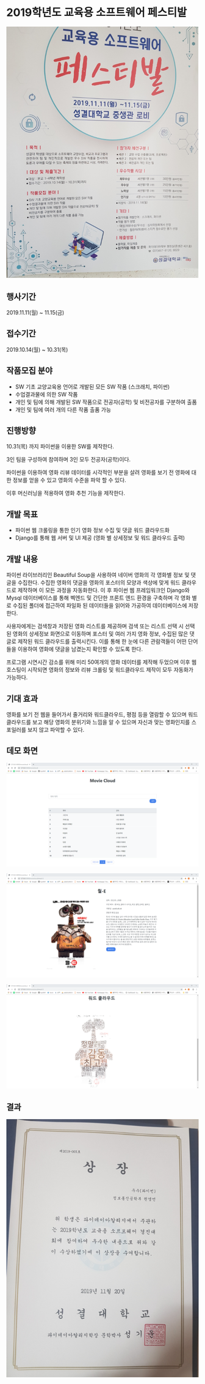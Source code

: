 # 2019학년도 교육용 소프트웨어 페스티발
![posetr](https://github.com/kyu9341/Python-Movie-Recommendation/blob/master/pictures/poster.png)

## 행사기간  
2019.11.11(월) ~ 11.15(금)  

## 접수기간  
2019.10.14(월) ~ 10.31(목)  

## 작품모집 분야  

- SW 기초 교양교육용 언어로 개발된 모든 SW 작품 (스크래치, 파이썬)
- 수업결과물에 의한 SW 작품
- 개인 및 팀에 의해 개발된 SW 작품으로 전공자(공학) 및 비전공자를 구분하여 출품
- 개인 및 팀에 여러 개의 다른 작품 출품 가능  

## 진행방향  

10.31(목) 까지 파이썬을 이용한 SW를 제작한다.  

3인 팀을 구성하여 참여하며 3인 모두 전공자(공학)이다.  

파이썬을 이용하여 영화 리뷰 데이터를 시각적인 부분을 살려 영화를 보기 전 영화에 대한 정보를 얻을 수 있고 영화의 수준을 파악 할 수 있다.  

이후 머신러닝을 적용하여 영화 추천 기능을 제작한다.

## 개발 목표
- 파이썬 웹 크롤링을 통한 인기 영화 정보 수집 및 댓글 워드 클라우드화
- Django를 통해 웹 서버 및 UI 제공 (영화 별 상세정보 및 워드 클라우드 출력)

## 개발 내용
파이썬 라이브러리인 Beautiful Soup을 사용하여 네이버 영화의 각 영화별 정보 및 댓글을 수집한다. 수집한 영화의 댓글을 영화의 포스터의 모양과 색상에 맞게 워드 클라우드로 제작하며 이 모든 과정을 자동화한다. 이 후 파이썬 웹 프레임워크인 Django와 Mysql 데이터베이스를 통해 벡엔드 및 간단한 프론트 엔드 환경을 구축하며 각 영화 별로 수집된 폴더에 접근하여 파일화 된 데이터들을 읽어와 가공하여 데이터베이스에 저장한다. 

사용자에게는 검색창과 저장된 영화 리스트를 제공하며 검색 또는 리스트 선택 시 선택된 영화의 상세정보 화면으로 이동하며 포스터 및 여러 가지 영화 정보, 수집된 많은 댓글로 제작된 워드 클라우드를 출력시킨다. 이를 통해 한 눈에 다른 관람객들이 어떤 단어들을 이용하여 영화에 댓글을 남겼는지 확인할 수 있도록 한다.

프로그램 시연시간 감소를 위해 미리 50여개의 영화 데이터를 제작해 두었으며 이후 웹호스팅이 시작되면 영화의 정보와 리뷰 크롤링 및 워드클라우드 제작이 모두 자동화가 가능하다.

## 기대 효과
영화를 보기 전 웹을 들어가서 줄거리와 워드클라우드, 평점 등을 열람할 수 있으며 워드클라우드를 보고 해당 영화의 분위기와 느낌을 알 수 있으며 자신과 맞는 영화인지를 스포일러를 보지 않고 파악할 수 있다.

## 데모 화면
![movie1](https://github.com/kyu9341/Python-Movie-Recommendation/blob/master/pictures/moviecloud.png)

![movie2](https://github.com/kyu9341/Python-Movie-Recommendation/blob/master/pictures/moviecloud2.png)

![movie3](https://github.com/kyu9341/Python-Movie-Recommendation/blob/master/pictures/moviecloud3.png)

## 결과
![posetr](https://github.com/kyu9341/Python-Movie-Recommendation/blob/master/pictures/award.png)



